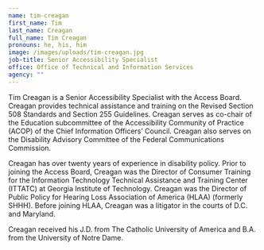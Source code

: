```yaml
---
name: tim-creagan
first_name: Tim
last_name: Creagan
full_name: Tim Creagan
pronouns: he, his, him
image: /images/uploads/tim-creagan.jpg
job-title: Senior Accessibility Specialist
office: Office of Technical and Information Services
agency: ""
---
```

Tim Creagan is a Senior Accessibility Specialist with the Access Board. Creagan provides technical assistance and training on the Revised Section 508 Standards and Section 255 Guidelines. Creagan serves as co-chair of the Education subcommittee of the Accessibility Community of Practice (ACOP) of the Chief Information Officers’ Council. Creagan also serves on the Disability Advisory Committee of the Federal Communications Commission. 

Creagan has over twenty years of experience in disability policy. Prior to joining the Access Board, Creagan was the Director of Consumer Training for the Information Technology Technical Assistance and Training Center (ITTATC) at Georgia Institute of Technology. Creagan was the Director of Public Policy for Hearing Loss Association of America (HLAA) (formerly SHHH). Before joining HLAA, Creagan was a litigator in the courts of D.C. and Maryland. 
  
Creagan received his J.D. from The Catholic University of America and B.A. from the University of Notre Dame. 
